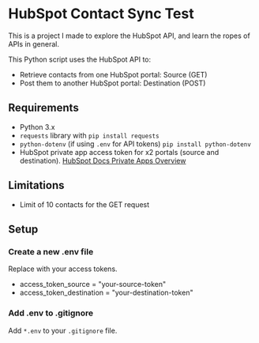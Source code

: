 # HubSpot Contact Sync Test

This is a project I made to explore the HubSpot API, and learn the ropes of APIs in general. 

This Python script uses the HubSpot API to:
- Retrieve contacts from one HubSpot portal: Source (GET)
- Post them to another HubSpot portal: Destination (POST)

## Requirements

- Python 3.x
- `requests` library with `pip install requests`
- `python-dotenv` (if using `.env` for API tokens) `pip install python-dotenv`
- HubSpot private app access token for x2 portals (source and destination). [HubSpot Docs Private Apps Overview](https://developers.hubspot.com/docs/guides/apps/private-apps/overview)

## Limitations
- Limit of 10 contacts for the GET request

## Setup

### Create a new .env file
Replace with your access tokens.

- access_token_source = "your-source-token"
- access_token_destination = "your-destination-token"

### Add .env to .gitignore

Add `*.env` to your `.gitignore` file.
